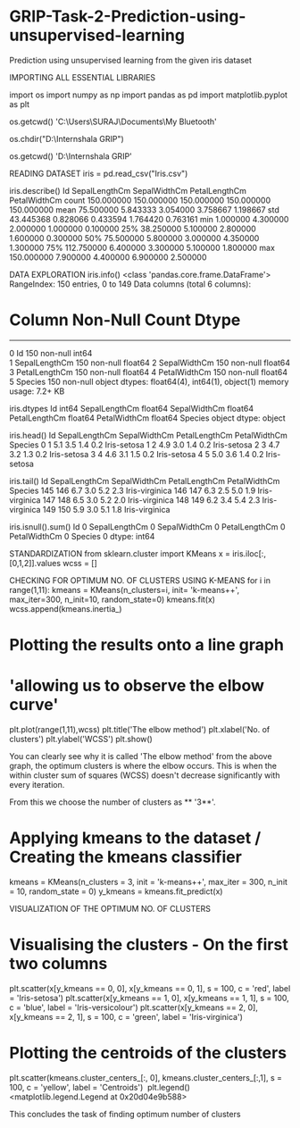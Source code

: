 # GRIP-Task-2-Prediction-using-unsupervised-learning
Prediction using unsupervised learning from the given iris dataset

IMPORTING ALL ESSENTIAL LIBRARIES

import os
import numpy as np
import pandas as pd
import matplotlib.pyplot as plt

os.getcwd()
'C:\\Users\\SURAJ\\Documents\\My Bluetooth'

os.chdir("D:\Internshala GRIP")

os.getcwd()
'D:\\Internshala GRIP'

READING DATASET
iris = pd.read_csv("Iris.csv")

iris.describe()
Id	SepalLengthCm	SepalWidthCm	PetalLengthCm	PetalWidthCm
count	150.000000	150.000000	150.000000	150.000000	150.000000
mean	75.500000	5.843333	3.054000	3.758667	1.198667
std	43.445368	0.828066	0.433594	1.764420	0.763161
min	1.000000	4.300000	2.000000	1.000000	0.100000
25%	38.250000	5.100000	2.800000	1.600000	0.300000
50%	75.500000	5.800000	3.000000	4.350000	1.300000
75%	112.750000	6.400000	3.300000	5.100000	1.800000
max	150.000000	7.900000	4.400000	6.900000	2.500000

DATA EXPLORATION
iris.info()
<class 'pandas.core.frame.DataFrame'>
RangeIndex: 150 entries, 0 to 149
Data columns (total 6 columns):
 #   Column         Non-Null Count  Dtype  
---  ------         --------------  -----  
 0   Id             150 non-null    int64  
 1   SepalLengthCm  150 non-null    float64
 2   SepalWidthCm   150 non-null    float64
 3   PetalLengthCm  150 non-null    float64
 4   PetalWidthCm   150 non-null    float64
 5   Species        150 non-null    object 
dtypes: float64(4), int64(1), object(1)
memory usage: 7.2+ KB

iris.dtypes
Id                 int64
SepalLengthCm    float64
SepalWidthCm     float64
PetalLengthCm    float64
PetalWidthCm     float64
Species           object
dtype: object

iris.head()
Id	SepalLengthCm	SepalWidthCm	PetalLengthCm	PetalWidthCm	Species
0	1	5.1	3.5	1.4	0.2	Iris-setosa
1	2	4.9	3.0	1.4	0.2	Iris-setosa
2	3	4.7	3.2	1.3	0.2	Iris-setosa
3	4	4.6	3.1	1.5	0.2	Iris-setosa
4	5	5.0	3.6	1.4	0.2	Iris-setosa

iris.tail()
Id	SepalLengthCm	SepalWidthCm	PetalLengthCm	PetalWidthCm	Species
145	146	6.7	3.0	5.2	2.3	Iris-virginica
146	147	6.3	2.5	5.0	1.9	Iris-virginica
147	148	6.5	3.0	5.2	2.0	Iris-virginica
148	149	6.2	3.4	5.4	2.3	Iris-virginica
149	150	5.9	3.0	5.1	1.8	Iris-virginica

iris.isnull().sum()
Id               0
SepalLengthCm    0
SepalWidthCm     0
PetalLengthCm    0
PetalWidthCm     0
Species          0
dtype: int64

STANDARDIZATION
from sklearn.cluster import KMeans
x = iris.iloc[:, [0,1,2]].values
wcss = []

CHECKING FOR OPTIMUM NO. OF CLUSTERS USING K-MEANS
for i in range(1,11):
    kmeans = KMeans(n_clusters=i, init= 'k-means++',
                   max_iter=300, n_init=10, random_state=0)
    kmeans.fit(x)
    wcss.append(kmeans.inertia_)
 
# Plotting the results onto a line graph
# 'allowing us to observe the elbow curve'
plt.plot(range(1,11),wcss)
plt.title('The elbow method')
plt.xlabel('No. of clusters')
plt.ylabel('WCSS')
plt.show()

You can clearly see why it is called 'The elbow method' from the above graph, the optimum clusters is where the elbow occurs. This is when the within cluster sum of squares (WCSS) doesn't decrease significantly with every iteration.

From this we choose the number of clusters as ** '3**'.

# Applying kmeans to the dataset / Creating the kmeans classifier

kmeans = KMeans(n_clusters = 3, init = 'k-means++',
                max_iter = 300, n_init = 10, random_state = 0)
y_kmeans = kmeans.fit_predict(x)

VISUALIZATION OF THE OPTIMUM NO. OF CLUSTERS

# Visualising the clusters - On the first two columns
plt.scatter(x[y_kmeans == 0, 0], x[y_kmeans == 0, 1], 
            s = 100, c = 'red', label = 'Iris-setosa')
plt.scatter(x[y_kmeans == 1, 0], x[y_kmeans == 1, 1], 
            s = 100, c = 'blue', label = 'Iris-versicolour')
plt.scatter(x[y_kmeans == 2, 0], x[y_kmeans == 2, 1],
            s = 100, c = 'green', label = 'Iris-virginica')
​
# Plotting the centroids of the clusters
plt.scatter(kmeans.cluster_centers_[:, 0], kmeans.cluster_centers_[:,1], 
            s = 100, c = 'yellow', label = 'Centroids')
​
plt.legend()
<matplotlib.legend.Legend at 0x20d04e9b588>

This concludes the task of finding optimum number of clusters
